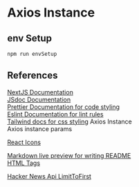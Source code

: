 # Axios Instance

## env Setup

```js
npm run envSetup
```

## References

[NextJS Documentation](https://nextjs.org/docs)  
[JSdoc Documentation](https://jsdoc.app/)  
[Prettier Documentation for code styling](https://prettier.io/docs/en/)  
[Eslint Documentation for lint rules](https://eslint.org/docs/latest/)  
[Tailwind docs for css styling](https://tailwindcss.com/docs/installation)
Axios Instance  
Axios instance params

[React Icons](https://react-icons.github.io/react-icons/)

[Markdown live preview for writing README](https://markdownlivepreview.com/)  
[HTML Tags](https://www.w3schools.com/)

[Hacker News Api LimitToFirst](https://www.elliotsachs.com/how-to-limit-the-number-of-stories-returned-by-the-hacker-news-api/)
